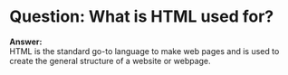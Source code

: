 # Question: What is HTML used for?

**Answer:**  
HTML is the standard go-to language to make web pages and is used to create the general structure of a website or webpage.
